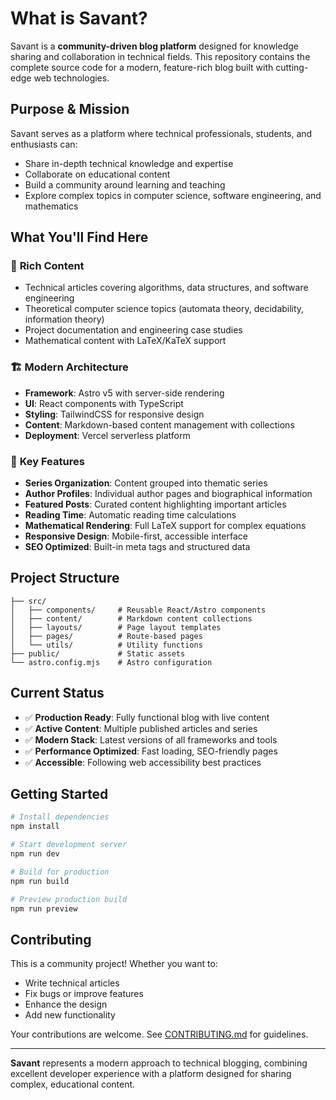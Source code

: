 # What is Savant?

Savant is a **community-driven blog platform** designed for knowledge sharing and collaboration in technical fields. This repository contains the complete source code for a modern, feature-rich blog built with cutting-edge web technologies.

## Purpose & Mission

Savant serves as a platform where technical professionals, students, and enthusiasts can:
- Share in-depth technical knowledge and expertise
- Collaborate on educational content
- Build a community around learning and teaching
- Explore complex topics in computer science, software engineering, and mathematics

## What You'll Find Here

### 📝 **Rich Content**
- Technical articles covering algorithms, data structures, and software engineering
- Theoretical computer science topics (automata theory, decidability, information theory)
- Project documentation and engineering case studies
- Mathematical content with LaTeX/KaTeX support

### 🏗️ **Modern Architecture**
- **Framework**: Astro v5 with server-side rendering
- **UI**: React components with TypeScript
- **Styling**: TailwindCSS for responsive design
- **Content**: Markdown-based content management with collections
- **Deployment**: Vercel serverless platform

### 🎯 **Key Features**
- **Series Organization**: Content grouped into thematic series
- **Author Profiles**: Individual author pages and biographical information  
- **Featured Posts**: Curated content highlighting important articles
- **Reading Time**: Automatic reading time calculations
- **Mathematical Rendering**: Full LaTeX support for complex equations
- **Responsive Design**: Mobile-first, accessible interface
- **SEO Optimized**: Built-in meta tags and structured data

## Project Structure

```
├── src/
│   ├── components/     # Reusable React/Astro components
│   ├── content/        # Markdown content collections
│   ├── layouts/        # Page layout templates
│   ├── pages/          # Route-based pages
│   └── utils/          # Utility functions
├── public/             # Static assets
└── astro.config.mjs    # Astro configuration
```

## Current Status

- ✅ **Production Ready**: Fully functional blog with live content
- ✅ **Active Content**: Multiple published articles and series
- ✅ **Modern Stack**: Latest versions of all frameworks and tools
- ✅ **Performance Optimized**: Fast loading, SEO-friendly pages
- ✅ **Accessible**: Following web accessibility best practices

## Getting Started

```bash
# Install dependencies
npm install

# Start development server
npm run dev

# Build for production
npm run build

# Preview production build
npm run preview
```

## Contributing

This is a community project! Whether you want to:
- Write technical articles
- Fix bugs or improve features
- Enhance the design
- Add new functionality

Your contributions are welcome. See [CONTRIBUTING.md](./CONTRIBUTING.md) for guidelines.

---

**Savant** represents a modern approach to technical blogging, combining excellent developer experience with a platform designed for sharing complex, educational content.